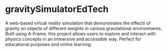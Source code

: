 # gravitySimulatorEdTech
A web-based virtual reality simulation that demonstrates the effects of gravity on objects of different weights in various gravitational environments. Built using A-Frame, this project allows users to explore and interact with physics concepts in an immersive and accessible way. Perfect for educational purposes and online learning.
